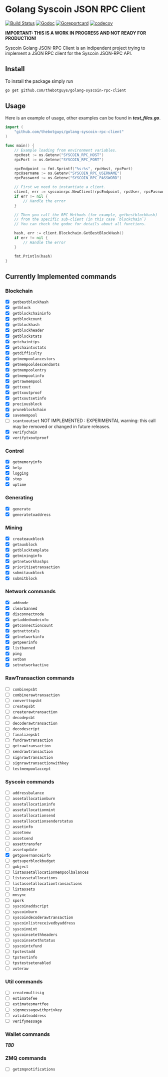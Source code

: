 # Golang Syscoin JSON RPC Client

[![Build Status](https://travis-ci.org/thebotguys/golang-syscoin-rpc-client.svg?branch=master)](https://travis-ci.org/thebotguys/golang-syscoin-rpc-client)
[![Godoc](https://godoc.org/thebotguys/golang-syscoin-rpc-client?status.svg)](https://godoc.org/thebotguys/golang-syscoin-rpc-client)
[![Goreportcard](https://goreportcard.com/badge/github.com/thebotguys/golang-syscoin-rpc-client)](https://goreportcard.com/report/github.com/thebotguys/golang-syscoin-rpc-client)
[![codecov](https://codecov.io/gh/thebotguys/golang-syscoin-rpc-client/branch/master/graph/badge.svg)](https://codecov.io/gh/thebotguys/golang-syscoin-rpc-client)

**IMPORTANT: THIS IS A WORK IN PROGRESS AND NOT READY FOR PRODUCTION!**

Syscoin Golang JSON-RPC Client is an indipendent project trying to implement a JSON RPC client for the Syscoin JSON-RPC API.

## Install

To install the package simply run

``` bash
go get github.com/thebotguys/golang-syscoin-rpc-client
```

## Usage

Here is an example of usage, other examples can be found in ***test_files.go***.

``` go
import (
    "github.com/thebotguys/golang-syscoin-rpc-client"
)

func main() {
    // Example loading from environment variables.
    rpcHost := os.Getenv("SYSCOIN_RPC_HOST")
    rpcPort := os.Getenv("SYSCOIN_RPC_PORT")

    rpcEndpoint := fmt.Sprintf("%s:%s", rpcHost, rpcPort)
    rpcUsername := os.Getenv("SYSCOIN_RPC_USERNAME")
    rpcPassword := os.Getenv("SYSCOIN_RPC_PASSWORD")

    // First we need to instantiate a client.
    client, err := syscoinrpc.NewClient(rpcEndpoint, rpcUser, rpcPassword)
    if err != nil {
        // Handle the error
    }

    // Then you call the RPC Methods (for example, getbestblockhash)
    // from the specific sub-client (in this case `blockchain`)
    // You can check the godoc for details about all functions.

    hash, err := client.Blockchain.GetBestBlockHash()
    if err != nil {
        // Handle the error
    }

    fmt.Println(hash)
}
```

## Currently Implemented commands

### Blockchain

- [x] `getbestblockhash`
- [x] `getblock`
- [x] `getblockchaininfo`
- [x] `getblockcount`
- [x] `getblockhash`
- [x] `getblockheader`
- [x] `getblockstats`
- [x] `getchaintips`
- [x] `getchaintxstats`
- [x] `getdifficulty`
- [x] `getmempoolancestors`
- [x] `getmempooldescendants`
- [x] `getmempoolentry`
- [x] `getmempoolinfo`
- [x] `getrawmempool`
- [x] `gettxout`
- [x] `gettxoutproof`
- [x] `gettxoutsetinfo`
- [x] `preciousblock`
- [x] `pruneblockchain`
- [x] `savemempool`
- [ ] `scantxoutset` NOT IMPLEMENTED : EXPERIMENTAL warning: this call may be removed or changed in future releases.
- [x] `verifychain`
- [x] `verifytxoutproof`

### Control

- [x] `getmemoryinfo`
- [x] `help`
- [x] `logging`
- [x] `stop`
- [x] `uptime`

### Generating

- [x] `generate`
- [x] `generatetoaddress`

### Mining

- [x] `createauxblock`
- [x] `getauxblock`
- [x] `getblocktemplate`
- [x] `getmininginfo`
- [x] `getnetworkhashps`
- [x] `prioritisetransaction`
- [x] `submitauxblock`
- [x] `submitblock`

### Network commands

- [x] `addnode`
- [x] `clearbanned`
- [x] `disconnectnode`
- [x] `getaddednodeinfo`
- [x] `getconnectioncount`
- [x] `getnettotals`
- [x] `getnetworkinfo`
- [x] `getpeerinfo`
- [x] `listbanned`
- [x] `ping`
- [x] `setban`
- [x] `setnetworkactive`

### RawTransaction commands

- [ ] `combinepsbt`
- [ ] `combinerawtransaction`
- [ ] `converttopsbt`
- [ ] `createpsbt`
- [ ] `createrawtransaction`
- [ ] `decodepsbt`
- [ ] `decoderawtransaction`
- [ ] `decodescript`
- [ ] `finalizepsbt`
- [ ] `fundrawtransaction`
- [ ] `getrawtransaction`
- [ ] `sendrawtransaction`
- [ ] `signrawtransaction`
- [ ] `signrawtransactionwithkey`
- [ ] `testmempoolaccept`

### Syscoin commands

- [ ] `addressbalance`
- [ ] `assetallocationburn`
- [ ] `assetallocationinfo`
- [ ] `assetallocationmint`
- [ ] `assetallocationsend`
- [ ] `assetallocationsenderstatus`
- [ ] `assetinfo`
- [ ] `assetnew`
- [ ] `assetsend`
- [ ] `assettransfer`
- [ ] `assetupdate`
- [x] `getgovernanceinfo`
- [ ] `getsuperblockbudget`
- [ ] `gobject`
- [ ] `listassetallocationmempoolbalances`
- [ ] `listassetallocations`
- [ ] `listassetallocationtransactions`
- [ ] `listassets`
- [ ] `mnsync`
- [ ] `spork`
- [ ] `syscoinaddscript`
- [ ] `syscoinburn`
- [ ] `syscoindecoderawtransaction`
- [ ] `syscoinlistreceivedbyaddress`
- [ ] `syscoinmint`
- [ ] `syscoinsetethheaders`
- [ ] `syscoinsetethstatus`
- [ ] `syscointxfund`
- [ ] `tpstestadd`
- [ ] `tpstestinfo`
- [ ] `tpstestsetenabled`
- [ ] `voteraw`
  
### Util commands

- [ ] `createmultisig`
- [ ] `estimatefee`
- [ ] `estimatesmartfee`
- [ ] `signmessagewithprivkey`
- [ ] `validateaddress`
- [ ] `verifymessage`

### Wallet commands

***TBD***

### ZMQ commands

- [ ] `getzmqnotifications`
